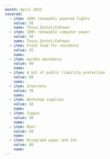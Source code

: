 ```yaml
---
month: April 2022
covered:
  - item: 100% renewably powered lights
    value: 50
    name: Tessa Zettel/CoPower
  - item: 100% renewable computer power
    value: 50
    name: Tessa Zettel/CoPower
  - item: Fresh food for residents
    value: 25
    name: 
  - item: Garden abundance
    value: 40
    name: 
  - item: A bit of public liability protection
    value: 60
    name: 
  - item: Internets
    value: 70
    name: 
  - item: Workshop supplies
    value: 10
    name: 
  - item: Cuppas
    value: 10
    name: 
  - item: Rent
    value: 50
    name: 
  - item: Risograph paper and ink
    value: 80
    name: 
---
```

